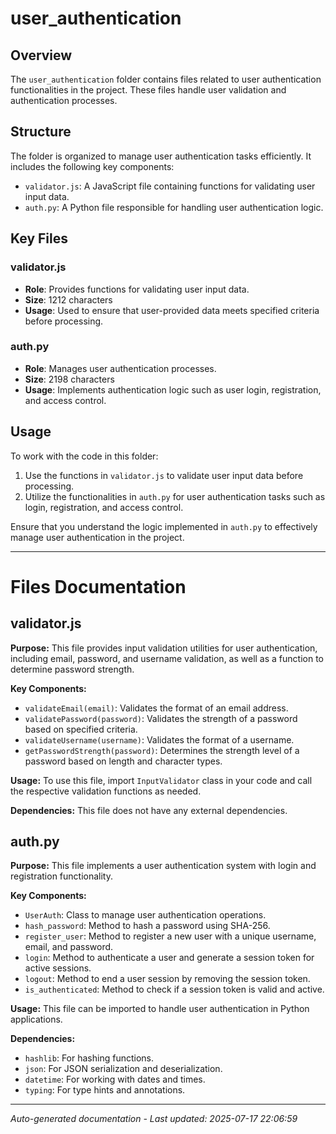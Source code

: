 # user_authentication

## Overview
The `user_authentication` folder contains files related to user authentication functionalities in the project. These files handle user validation and authentication processes.

## Structure
The folder is organized to manage user authentication tasks efficiently. It includes the following key components:
- `validator.js`: A JavaScript file containing functions for validating user input data.
- `auth.py`: A Python file responsible for handling user authentication logic.

## Key Files
### validator.js
- **Role**: Provides functions for validating user input data.
- **Size**: 1212 characters
- **Usage**: Used to ensure that user-provided data meets specified criteria before processing.

### auth.py
- **Role**: Manages user authentication processes.
- **Size**: 2198 characters
- **Usage**: Implements authentication logic such as user login, registration, and access control.

## Usage
To work with the code in this folder:
1. Use the functions in `validator.js` to validate user input data before processing.
2. Utilize the functionalities in `auth.py` for user authentication tasks such as login, registration, and access control.

Ensure that you understand the logic implemented in `auth.py` to effectively manage user authentication in the project.

---

# Files Documentation

## validator.js

**Purpose:** This file provides input validation utilities for user authentication, including email, password, and username validation, as well as a function to determine password strength.

**Key Components:**
- `validateEmail(email)`: Validates the format of an email address.
- `validatePassword(password)`: Validates the strength of a password based on specified criteria.
- `validateUsername(username)`: Validates the format of a username.
- `getPasswordStrength(password)`: Determines the strength level of a password based on length and character types.

**Usage:** To use this file, import `InputValidator` class in your code and call the respective validation functions as needed.

**Dependencies:** This file does not have any external dependencies.

## auth.py

**Purpose:** This file implements a user authentication system with login and registration functionality.

**Key Components:**
- `UserAuth`: Class to manage user authentication operations.
- `hash_password`: Method to hash a password using SHA-256.
- `register_user`: Method to register a new user with a unique username, email, and password.
- `login`: Method to authenticate a user and generate a session token for active sessions.
- `logout`: Method to end a user session by removing the session token.
- `is_authenticated`: Method to check if a session token is valid and active.

**Usage:** This file can be imported to handle user authentication in Python applications.

**Dependencies:**
- `hashlib`: For hashing functions.
- `json`: For JSON serialization and deserialization.
- `datetime`: For working with dates and times.
- `typing`: For type hints and annotations.

---
*Auto-generated documentation - Last updated: 2025-07-17 22:06:59*
